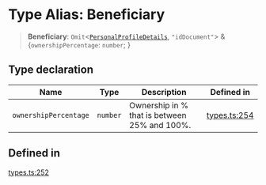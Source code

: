 # Type Alias: Beneficiary

> **Beneficiary**: `Omit`\<[`PersonalProfileDetails`](/docs/packages/sdk/interfaces/PersonalProfileDetails.md), `"idDocument"`\> & \{`ownershipPercentage`: `number`; \}

## Type declaration

| Name | Type | Description | Defined in |
| ------ | ------ | ------ | ------ |
| `ownershipPercentage` | `number` | Ownership in % that is between 25% and 100%. | [types.ts:254](https://github.com/monerium/js-monorepo/blob/main/packages/sdk/src/types.ts#L254) |

## Defined in

[types.ts:252](https://github.com/monerium/js-monorepo/blob/main/packages/sdk/src/types.ts#L252)
